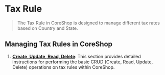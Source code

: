 # Tax Rule

> The Tax Rule in CoreShop is designed to manage different tax rates based on Country and State.

## Managing Tax Rules in CoreShop

1. **[Create, Update, Read, Delete](./01_CRUD.md)**: This section provides detailed instructions for performing the
   basic CRUD (Create, Read, Update, Delete) operations on tax rules within CoreShop.
